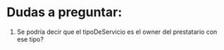 # Dudas a preguntar:
1. Se podría decir que el tipoDeServicio es el owner del prestatario con ese tipo?